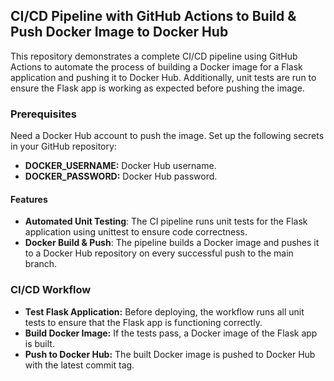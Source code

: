 ## CI/CD Pipeline with GitHub Actions to Build & Push Docker Image to Docker Hub
This repository demonstrates a complete CI/CD pipeline using GitHub Actions to automate the process of building a Docker image for a Flask application and pushing it to Docker Hub. Additionally, unit tests are run to ensure the Flask app is working as expected before pushing the image.

### Prerequisites
Need a Docker Hub account to push the image.
Set up the following secrets in your GitHub repository:
- **DOCKER_USERNAME:** Docker Hub username.
- **DOCKER_PASSWORD:** Docker Hub password.

#### Features
- **Automated Unit Testing**: The CI pipeline runs unit tests for the Flask application using unittest to ensure code correctness.
- **Docker Build & Push**: The pipeline builds a Docker image and pushes it to a Docker Hub repository on every successful push to the main branch.

### CI/CD Workflow
- **Test Flask Application:** Before deploying, the workflow runs all unit tests to ensure that the Flask app is functioning correctly.
- **Build Docker Image:** If the tests pass, a Docker image of the Flask app is built.
- **Push to Docker Hub:** The built Docker image is pushed to Docker Hub with the latest commit tag.
